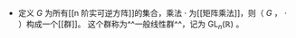 - 定义 $G$ 为所有[[n 阶实可逆方阵]]的集合，乘法 $\cdot$ 为[[矩阵乘法]]，则（ $G$ ， $\cdot$ ）构成一个[[群]]。
  这个群称为^^一般线性群^^，记为 $\mathrm{GL}_{n}(\mathbb{R})$ 。